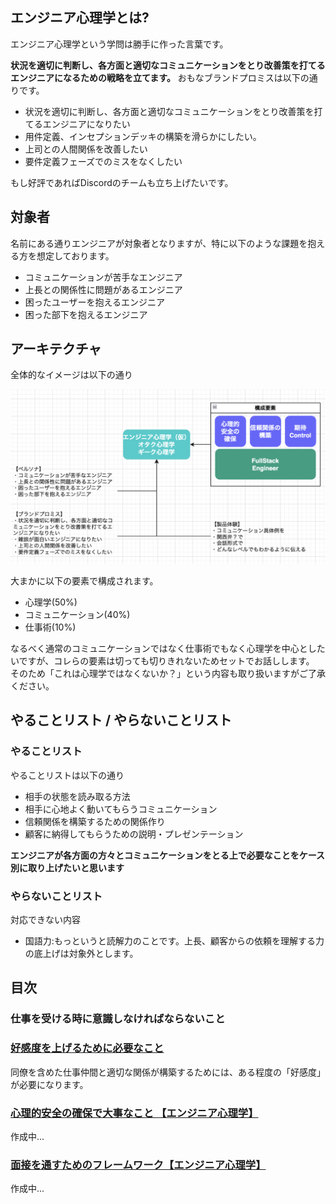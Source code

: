 



## エンジニア心理学とは?

エンジニア心理学という学問は勝手に作った言葉です。

**状況を適切に判断し、各方面と適切なコミュニケーションをとり改善策を打てるエンジニアになるための戦略を立てます。**
おもなブランドプロミスは以下の通りです。

- 状況を適切に判断し、各方面と適切なコミュニケーションをとり改善策を打てるエンジニアになりたい
- 用件定義、インセプションデッキの構築を滑らかにしたい。
- 上司との人間関係を改善したい
- 要件定義フェーズでのミスをなくしたい

もし好評であればDiscordのチームも立ち上げたいです。

## 対象者

名前にある通りエンジニアが対象者となりますが、特に以下のような課題を抱える方を想定しております。

- コミュニケーションが苦手なエンジニア
- 上長との関係性に問題があるエンジニア
- 困ったユーザーを抱えるエンジニア
- 困った部下を抱えるエンジニア


## アーキテクチャ

全体的なイメージは以下の通り

<img src="https://github.com/minegishirei/psy/blob/main/img/arch.png?raw=true">

大まかに以下の要素で構成されます。

- 心理学(50%)
- コミュニケーション(40%)
- 仕事術(10%)

なるべく通常のコミュニケーションではなく仕事術でもなく心理学を中心としたいですが、コレらの要素は切っても切りきれないためセットでお話しします。
そのため「これは心理学ではなくないか？」という内容も取り扱いますがご了承ください。


## やることリスト / やらないことリスト

### やることリスト

やることリストは以下の通り

- 相手の状態を読み取る方法
- 相手に心地よく動いてもらうコミュニケーション
- 信頼関係を構築するための関係作り
- 顧客に納得してもらうための説明・プレゼンテーション

**エンジニアが各方面の方々とコミュニケーションをとる上で必要なことをケース別に取り上げたいと思います**

### やらないことリスト

対応できない内容

- 国語力:もっというと読解力のことです。上長、顧客からの依頼を理解する力の底上げは対象外とします。




## 目次


### 仕事を受ける時に意識しなければならないこと


### [好感度を上げるために必要なこと](https://qiita.com/minegishirei_v2/items/83894ad72808afdf8025)

同僚を含めた仕事仲間と適切な関係が構築するためには、ある程度の「好感度」が必要になります。



### [心理的安全の確保で大事なこと 【エンジニア心理学】]()

作成中...


### [面接を通すためのフレームワーク【エンジニア心理学】]()


作成中...






